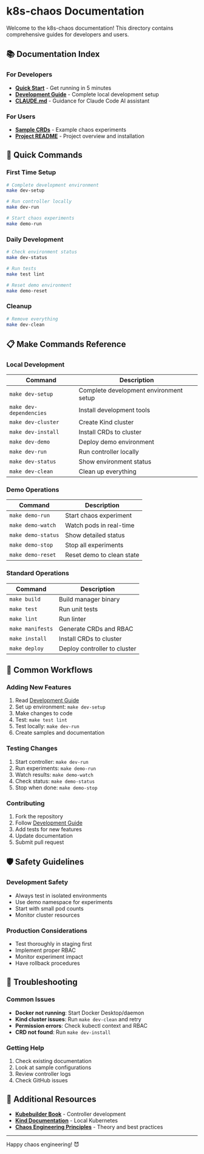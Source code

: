 # k8s-chaos Documentation

Welcome to the k8s-chaos documentation! This directory contains comprehensive guides for developers and users.

## 📚 Documentation Index

### For Developers
- **[Quick Start](QUICKSTART.md)** - Get running in 5 minutes
- **[Development Guide](DEVELOPMENT.md)** - Complete local development setup
- **[CLAUDE.md](../CLAUDE.md)** - Guidance for Claude Code AI assistant

### For Users
- **[Sample CRDs](../config/samples/README.md)** - Example chaos experiments
- **[Project README](../Readme.md)** - Project overview and installation

## 🚀 Quick Commands

### First Time Setup
```bash
# Complete development environment
make dev-setup

# Run controller locally
make dev-run

# Start chaos experiments
make demo-run
```

### Daily Development
```bash
# Check environment status
make dev-status

# Run tests
make test lint

# Reset demo environment
make demo-reset
```

### Cleanup
```bash
# Remove everything
make dev-clean
```

## 📋 Make Commands Reference

### Local Development
| Command | Description |
|---------|-------------|
| `make dev-setup` | Complete development environment setup |
| `make dev-dependencies` | Install development tools |
| `make dev-cluster` | Create Kind cluster |
| `make dev-install` | Install CRDs to cluster |
| `make dev-demo` | Deploy demo environment |
| `make dev-run` | Run controller locally |
| `make dev-status` | Show environment status |
| `make dev-clean` | Clean up everything |

### Demo Operations
| Command | Description |
|---------|-------------|
| `make demo-run` | Start chaos experiment |
| `make demo-watch` | Watch pods in real-time |
| `make demo-status` | Show detailed status |
| `make demo-stop` | Stop all experiments |
| `make demo-reset` | Reset demo to clean state |

### Standard Operations
| Command | Description |
|---------|-------------|
| `make build` | Build manager binary |
| `make test` | Run unit tests |
| `make lint` | Run linter |
| `make manifests` | Generate CRDs and RBAC |
| `make install` | Install CRDs to cluster |
| `make deploy` | Deploy controller to cluster |

## 🎯 Common Workflows

### Adding New Features
1. Read [Development Guide](DEVELOPMENT.md)
2. Set up environment: `make dev-setup`
3. Make changes to code
4. Test: `make test lint`
5. Test locally: `make dev-run`
6. Create samples and documentation

### Testing Changes
1. Start controller: `make dev-run`
2. Run experiments: `make demo-run`
3. Watch results: `make demo-watch`
4. Check status: `make demo-status`
5. Stop when done: `make demo-stop`

### Contributing
1. Fork the repository
2. Follow [Development Guide](DEVELOPMENT.md)
3. Add tests for new features
4. Update documentation
5. Submit pull request

## 🛡️ Safety Guidelines

### Development Safety
- Always test in isolated environments
- Use demo namespace for experiments
- Start with small pod counts
- Monitor cluster resources

### Production Considerations
- Test thoroughly in staging first
- Implement proper RBAC
- Monitor experiment impact
- Have rollback procedures

## 🔧 Troubleshooting

### Common Issues
- **Docker not running**: Start Docker Desktop/daemon
- **Kind cluster issues**: Run `make dev-clean` and retry
- **Permission errors**: Check kubectl context and RBAC
- **CRD not found**: Run `make dev-install`

### Getting Help
1. Check existing documentation
2. Look at sample configurations
3. Review controller logs
4. Check GitHub issues

## 📖 Additional Resources

- **[Kubebuilder Book](https://book.kubebuilder.io/)** - Controller development
- **[Kind Documentation](https://kind.sigs.k8s.io/)** - Local Kubernetes
- **[Chaos Engineering Principles](https://principlesofchaos.org/)** - Theory and best practices

---

Happy chaos engineering! 😈